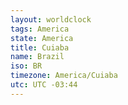 ```yaml
---
layout: worldclock
tags: America
state: America
title: Cuiaba
name: Brazil
iso: BR
timezone: America/Cuiaba
utc: UTC -03:44
---
```


